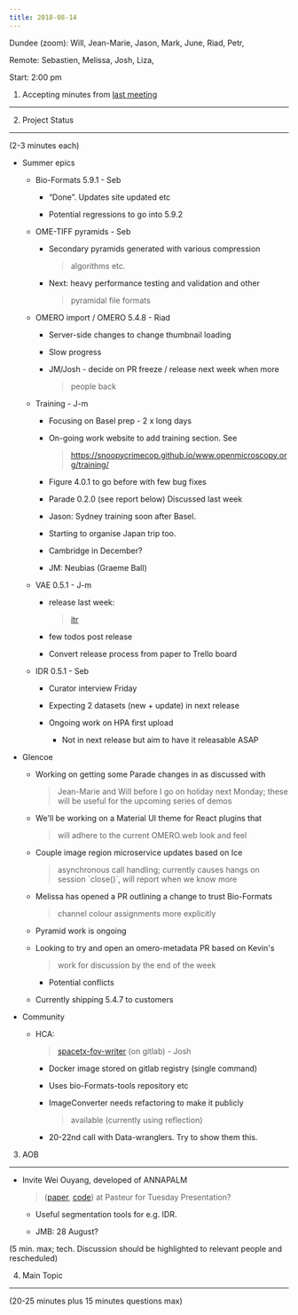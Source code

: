 ```yaml
---
title: 2018-08-14
---
```


Dundee (zoom): Will, Jean-Marie, Jason, Mark, June, Riad, Petr,

Remote: Sebastien, Melissa, Josh, Liza,

Start: 2:00 pm

1. Accepting minutes from [<u>last meeting</u>](https://drive.google.com/open?id=1TndXeC3wQSZVEaB5ZGpEAaPRl1QAufSI)
-------------------------------------------------------------------------------------------------------------------

2. Project Status
-----------------

(2-3 minutes each)

-   Summer epics

    -   Bio-Formats 5.9.1 - Seb

        -   “Done”. Updates site updated etc

        -   Potential regressions to go into 5.9.2

    -   OME-TIFF pyramids - Seb

        -   Secondary pyramids generated with various compression
            > algorithms etc.

        -   Next: heavy performance testing and validation and other
            > pyramidal file formats

    -   OMERO import / OMERO 5.4.8 - Riad

        -   Server-side changes to change thumbnail loading

        -   Slow progress

        -   JM/Josh - decide on PR freeze / release next week when more
            > people back

    -   Training - J-m

        -   Focusing on Basel prep - 2 x long days

        -   On-going work website to add training section. See
            > [<u>https://snoopycrimecop.github.io/www.openmicroscopy.org/training/</u>](https://snoopycrimecop.github.io/www.openmicroscopy.org/training/)

        -   Figure 4.0.1 to go before with few bug fixes

        -   Parade 0.2.0 (see report below) Discussed last week

        -   Jason: Sydney training soon after Basel.

        -   Starting to organise Japan trip too.

        -   Cambridge in December?

        -   JM: Neubias (Graeme Ball)

    -   VAE 0.5.1 - J-m

        -   release last week:
            > [<u>itr</u>](https://idr.openmicroscopy.org/about/itr.html)

        -   few todos post release

        -   Convert release process from paper to Trello board

    -   IDR 0.5.1 - Seb

        -   Curator interview Friday

        -   Expecting 2 datasets (new + update) in next release

        -   Ongoing work on HPA first upload

            -   Not in next release but aim to have it releasable ASAP

-   Glencoe

    -   Working on getting some Parade changes in as discussed with
        > Jean-Marie and Will before I go on holiday next Monday; these
        > will be useful for the upcoming series of demos

    -   We'll be working on a Material UI theme for React plugins that
        > will adhere to the current OMERO.web look and feel

    -   Couple image region microservice updates based on Ice
        > asynchronous call handling; currently causes hangs on session
        > \`close()\`, will report when we know more

    -   Melissa has opened a PR outlining a change to trust Bio-Formats
        > channel colour assignments more explicitly

    -   Pyramid work is ongoing

    -   Looking to try and open an omero-metadata PR based on Kevin's
        > work for discussion by the end of the week

        -   Potential conflicts

    -   Currently shipping 5.4.7 to customers

-   Community

    -   HCA:
        > [<u>spacetx-fov-writer</u>](https://gitlab.com/openmicroscopy/incubator/spacetx-fov-writer/)
        > (on gitlab) - Josh

        -   Docker image stored on gitlab registry (single command)

        -   Uses bio-Formats-tools repository etc

        -   ImageConverter needs refactoring to make it publicly
            > available (currently using reflection)

        -   20-22nd call with Data-wranglers. Try to show them this.

3. AOB
------

-   Invite Wei Ouyang, developed of ANNAPALM
    > ([<u>paper</u>](https://www.nature.com/articles/nbt.4106),
    > [<u>code</u>](https://github.com/imodpasteur/ANNA-PALM)) at
    > Pasteur for Tuesday Presentation?

    -   Useful segmentation tools for e.g. IDR.

    -   JMB: 28 August?

(5 min. max; tech. Discussion should be highlighted to relevant people
and rescheduled)

4. Main Topic
-------------

(20-25 minutes plus 15 minutes questions max)
